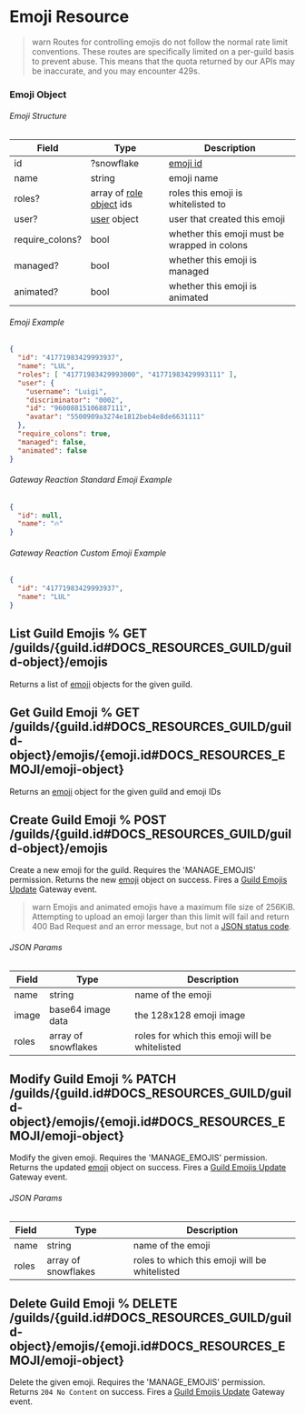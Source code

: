 # Emoji Resource

>warn
>Routes for controlling emojis do not follow the normal rate limit conventions. These routes are specifically limited on a per-guild basis to prevent abuse. This means that the quota returned by our APIs may be inaccurate, and you may encounter 429s.

### Emoji Object

###### Emoji Structure

| Field | Type | Description |
|-------|------|-------------|
| id | ?snowflake | [emoji id](#DOCS_REFERENCE/image-formatting) |
| name | string | emoji name |
| roles? | array of [role object](#DOCS_TOPICS_PERMISSIONS/role-object) ids | roles this emoji is whitelisted to |
| user? | [user](#DOCS_RESOURCES_USER/user-object) object | user that created this emoji |
| require\_colons? | bool | whether this emoji must be wrapped in colons |
| managed? | bool | whether this emoji is managed |
| animated? | bool | whether this emoji is animated |

###### Emoji Example

```json
{
  "id": "41771983429993937",
  "name": "LUL",
  "roles": [ "41771983429993000", "41771983429993111" ],
  "user": {
    "username": "Luigi",
    "discriminator": "0002",
    "id": "96008815106887111",
    "avatar": "5500909a3274e1812beb4e8de6631111"
  },
  "require_colons": true,
  "managed": false,
  "animated": false
}
```

###### Gateway Reaction Standard Emoji Example

```json
{
  "id": null,
  "name": "🔥"
}
```

###### Gateway Reaction Custom Emoji Example

```json
{
  "id": "41771983429993937",
  "name": "LUL"
}
```

## List Guild Emojis % GET /guilds/{guild.id#DOCS_RESOURCES_GUILD/guild-object}/emojis

Returns a list of [emoji](#DOCS_RESOURCES_EMOJI/emoji-object) objects for the given guild.

## Get Guild Emoji % GET /guilds/{guild.id#DOCS_RESOURCES_GUILD/guild-object}/emojis/{emoji.id#DOCS_RESOURCES_EMOJI/emoji-object}

Returns an [emoji](#DOCS_RESOURCES_EMOJI/emoji-object) object for the given guild and emoji IDs

## Create Guild Emoji % POST /guilds/{guild.id#DOCS_RESOURCES_GUILD/guild-object}/emojis

Create a new emoji for the guild. Requires the 'MANAGE_EMOJIS' permission. Returns the new [emoji](#DOCS_RESOURCES_EMOJI/emoji-object) object on success. Fires a [Guild Emojis Update](#DOCS_TOPICS_GATEWAY/guild-emojis-update) Gateway event.

>warn
>Emojis and animated emojis have a maximum file size of 256KiB. Attempting to upload an emoji larger than this limit will fail and return 400 Bad Request and an error message, but not a [JSON status code](#DOCS_TOPICS_OPCODES_AND_STATUS_CODES/json).

###### JSON Params

| Field | Type | Description |
|-------|------|-------------|
| name | string | name of the emoji |
| image | base64 image data | the 128x128 emoji image |
| roles | array of snowflakes | roles for which this emoji will be whitelisted |

## Modify Guild Emoji % PATCH /guilds/{guild.id#DOCS_RESOURCES_GUILD/guild-object}/emojis/{emoji.id#DOCS_RESOURCES_EMOJI/emoji-object}

Modify the given emoji. Requires the 'MANAGE_EMOJIS' permission. Returns the updated [emoji](#DOCS_RESOURCES_EMOJI/emoji-object) object on success. Fires a [Guild Emojis Update](#DOCS_TOPICS_GATEWAY/guild-emojis-update) Gateway event.

###### JSON Params

| Field | Type | Description |
|-------|------|-------------|
| name | string | name of the emoji |
| roles | array of snowflakes | roles to which this emoji will be whitelisted |

## Delete Guild Emoji % DELETE /guilds/{guild.id#DOCS_RESOURCES_GUILD/guild-object}/emojis/{emoji.id#DOCS_RESOURCES_EMOJI/emoji-object}

Delete the given emoji. Requires the 'MANAGE_EMOJIS' permission. Returns `204 No Content` on success. Fires a [Guild Emojis Update](#DOCS_TOPICS_GATEWAY/guild-emojis-update) Gateway event.
